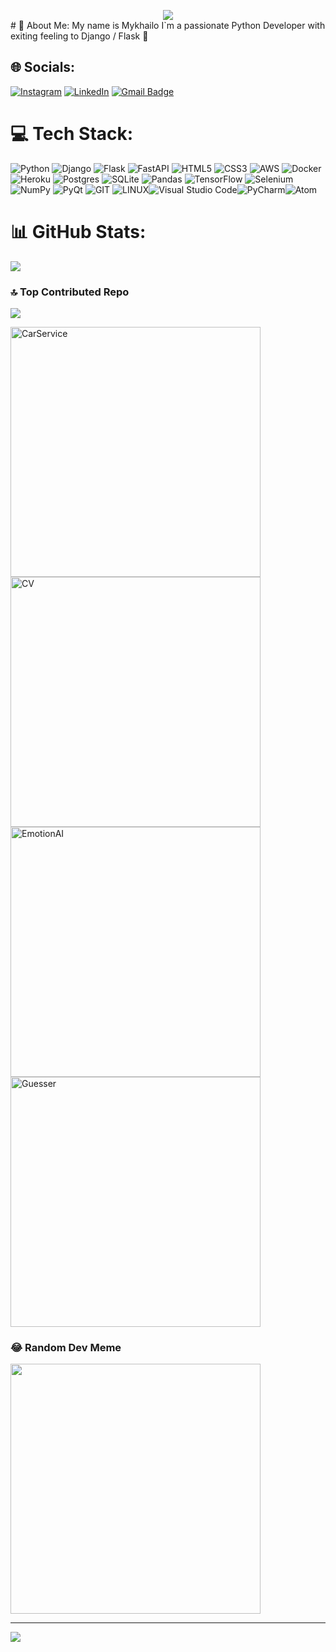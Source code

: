<p align="center" style="padding-bottom:0; margin-bottom:0;">
    <img src="https://readme-typing-svg.herokuapp.com/?lines=Python+Backend+Developer&font=Fira%20Code&center=true&width=380&height=50">
</p>
# 💫 About Me: My name is Mykhailo
I`m a passionate Python Developer with exiting feeling to Django / Flask 🌟


## 🌐 Socials:
[![Instagram](https://img.shields.io/badge/Instagram-%23E4405F.svg?logo=Instagram&logoColor=white)](https://instagram.com/shepelenkoo) [![LinkedIn](https://img.shields.io/badge/LinkedIn-%230077B5.svg?logo=linkedin&logoColor=white)](www.linkedin.com/mykhailoshepelenko/) [![Gmail Badge](https://img.shields.io/badge/-Gmail-red?style=flat&logo=Gmail&logoColor=white)](mailto:shepel9119@gmail.com)

# 💻 Tech Stack:
![Python](https://img.shields.io/badge/python-3670A0?style=for-the-badge&logo=python&logoColor=ffdd54) ![Django](https://img.shields.io/badge/django-%23092E20.svg?style=for-the-badge&logo=django&logoColor=white) ![Flask](https://img.shields.io/badge/flask-%23000.svg?style=for-the-badge&logo=flask&logoColor=white) ![FastAPI](https://img.shields.io/badge/FastAPI-005571?style=for-the-badge&logo=fastapi)
![HTML5](https://img.shields.io/badge/html5-%23E34F26.svg?style=for-the-badge&logo=html5&logoColor=white) ![CSS3](https://img.shields.io/badge/css3-%231572B6.svg?style=for-the-badge&logo=css3&logoColor=white) ![AWS](https://img.shields.io/badge/AWS-%23FF9900.svg?style=for-the-badge&logo=amazon-aws&logoColor=white) ![Docker](https://img.shields.io/badge/Docker-2496ED?style=for-the-badge&logo=docker&logoColor=white)
![Heroku](https://img.shields.io/badge/heroku-%23430098.svg?style=for-the-badge&logo=heroku&logoColor=white) ![Postgres](https://img.shields.io/badge/postgres-%23316192.svg?style=for-the-badge&logo=postgresql&logoColor=white) ![SQLite](https://img.shields.io/badge/sqlite-%2307405e.svg?style=for-the-badge&logo=sqlite&logoColor=white) ![Pandas](https://img.shields.io/badge/pandas-%23150458.svg?style=for-the-badge&logo=pandas&logoColor=white) ![TensorFlow](https://img.shields.io/badge/TensorFlow-%23FF6F00.svg?style=for-the-badge&logo=TensorFlow&logoColor=white) ![Selenium](https://img.shields.io/badge/Selenium-43B02A?style=for-the-badge&logo=selenium&logoColor=white)
![NumPy](https://img.shields.io/badge/numpy-%23013243.svg?style=for-the-badge&logo=numpy&logoColor=white) ![PyQt](https://img.shields.io/badge/PyQt-41CD52?style=for-the-badge&logo=qt&logoColor=white)
![GIT](https://img.shields.io/badge/Git-fc6d26?style=for-the-badge&logo=git&logoColor=white) ![LINUX](https://img.shields.io/badge/Linux-FCC624?style=for-the-badge&logo=linux&logoColor=black)![Visual Studio Code](https://img.shields.io/badge/Visual_Studio_Code-007ACC?style=for-the-badge&logo=visual-studio-code&logoColor=white)![PyCharm](https://img.shields.io/badge/PyCharm-000000?style=for-the-badge&logo=pycharm&logoColor=white)![Atom](https://img.shields.io/badge/Atom-66595C?style=for-the-badge&logo=atom&logoColor=white)



# 📊 GitHub Stats:
![](https://github-readme-streak-stats.herokuapp.com/?user=y00tss&theme=dark&hide_border=true)<br/>

### 🔝 Top Contributed Repo
![](https://github-contributor-stats.vercel.app/api?username=y00tss&limit=5&theme=dark&combine_all_yearly_contributions=true)

<p align="left">
  <a href="https://github.com/y00tss/CarService"><img width="400" src="https://github-readme-stats.vercel.app/api/pin/?username=y00tss&repo=CarService&theme=react&bg_color=1F222E&title_color=F85D7F&icon_color=F8D866&hide_border=true&show_icons=false" alt="CarService"></a>
  <a href="https://github.com/y00tss/CV"><img width="400" src="https://github-readme-stats.vercel.app/api/pin/?username=y00tss&repo=CV&theme=react&bg_color=1F222E&title_color=F85D7F&icon_color=F8D866&hide_border=true&show_icons=false" alt="CV"></a>
  <a href="https://github.com/y00tss/EmotionAI"><img width="400" src="https://github-readme-stats.vercel.app/api/pin/?username=y00tss&repo=EmotionAI&theme=react&bg_color=1F222E&title_color=F85D7F&icon_color=F8D866&hide_border=true&show_icons=false" alt="EmotionAI"></a>
  <a href="https://github.com/y00tss/Guesser"><img width="400" src="https://github-readme-stats.vercel.app/api/pin/?username=y00tss&repo=Guesser&theme=react&bg_color=1F222E&title_color=F85D7F&icon_color=F8D866&hide_border=true&show_icons=false" alt="Guesser"></a>
</p>

### 😂 Random Dev Meme
<img src='https://randommeme-five.vercel.app/' style="height: 400px;"/>

---
[![](https://visitcount.itsvg.in/api?id=y00tss&icon=1&color=0)](https://visitcount.itsvg.in)

<!-- Proudly created with GPRM ( https://gprm.itsvg.in ) -->
